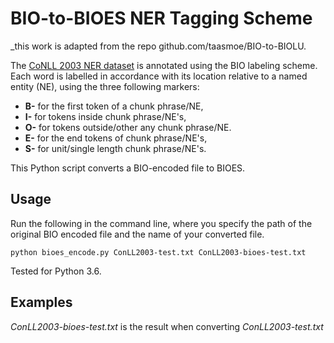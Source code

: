 # BIO-to-BIOES NER Tagging Scheme

_this work is adapted from the repo github.com/taasmoe/BIO-to-BIOLU.  

The [CoNLL 2003 NER dataset](http://www.aclweb.org/anthology/W03-0419) is annotated using the BIO labeling scheme. Each word is labelled in accordance with its location relative to a named entity (NE), using the three following markers:

* **B-**   for the first token of a chunk phrase/NE, 
* **I-**   for tokens inside chunk phrase/NE's, 
* **O-**   for tokens outside/other any chunk phrase/NE. 
* **E-**   for the end tokens of chunk phrase/NE's, 
* **S-**   for unit/single length chunk phrase/NE's.

This Python script converts a BIO-encoded file to BIOES.

## Usage
Run the following in the command line, where you specify the path of the original BIO encoded file and the name of your converted file.

```shell
python bioes_encode.py ConLL2003-test.txt ConLL2003-bioes-test.txt
```

Tested for Python 3.6.

## Examples
_ConLL2003-bioes-test.txt_ is the result when converting _ConLL2003-test.txt_
